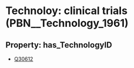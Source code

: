 # Technoloy: __clinical trials__ (PBN__Technology_1961)

## Property: has_TechnologyID

* [Q30612](Q30612)

